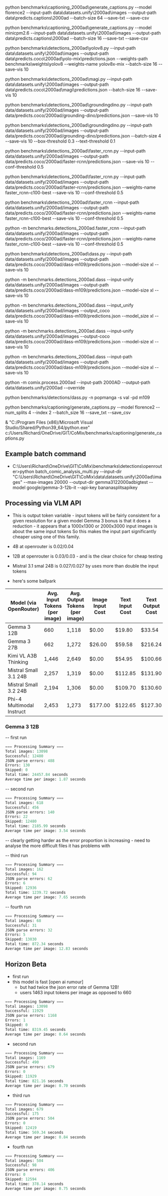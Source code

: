  python benchmarks\captioning_2000ad\generate_captions.py --model florence2 --input-path data\datasets.unify\2000ad\images --output-path data\predicts.captions\2000ad --batch-size 64 --save-txt --save-csv                         

 python benchmarks\captioning_2000ad\generate_captions.py --model minicpm2.6 --input-path data\datasets.unify\2000ad\images --output-path data\predicts.captions\2000ad --batch-size 16 --save-txt --save-csv                      

 python benchmarks\detections_2000ad\yolov8.py --input-path data\datasets.unify\2000ad\images --output-path data\predicts.coco\2000ad\yolo-mix\predictions.json --weights-path benchmarks\weights\yolov8 --weights-name yolov8x-mix --batch-size 16 --save-vis 10   

  python benchmarks\detections_2000ad\magi.py --input-path data\datasets.unify\2000ad\images --output-path data\predicts.coco\2000ad\magi\predictions.json --batch-size 16 --save-vis 10
                                                     

 python benchmarks\detections_2000ad\groundingdino.py --input-path data/datasets.unify/2000ad/images --output-path data/predicts.coco/2000ad/grounding-dino/predictions.json --save-vis 10                                             

 python benchmarks\detections_2000ad\groundingdino.py --input-path data/datasets.unify/2000ad/images --output-path data/predicts.coco/2000ad/grounding-dino/predictions.json --batch-size 4 --save-vis 10 --box-threshold 0.3 --text-threshold 0.1                                                    

 python benchmarks\detections_2000ad\faster_rcnn.py --input-path data/datasets.unify/2000ad/images --output-path data/predicts.coco/2000ad/faster-rcnn/predictions.json  --save-vis 10 --conf-threshold 0.5                        

python benchmarks\detections_2000ad\faster_rcnn.py --input-path data/datasets.unify/2000ad/images --output-path data/predicts.coco/2000ad/faster-rcnn/predictions.json --weights-name faster_rcnn-c100-best --save-vis 10 --conf-threshold 0.5        

python benchmarks\detections_2000ad\faster_rcnn --input-path data/datasets.unify/2000ad/images --output-path data/predicts.coco/2000ad/faster-rcnn/predictions.json --weights-name faster_rcnn-c100-best --save-vis 10 --conf-threshold 0.5 

python -m benchmarks.detections_2000ad.faster_rcnn --input-path data/datasets.unify/2000ad/images --output-path data/predicts.coco/2000ad/faster-rcnn/predictions.json --weights-name faster_rcnn-c100-best --save-vis 10 --conf-threshold 0.5                                                       

 python benchmarks\detections_2000ad\dass.py --input-path data/datasets.unify/2000ad/images --output-path data/predicts.coco/2000ad/dass-m109/predictions.json --model-size xl --save-vis 10                                                                                                          

python -m benchmarks.detections_2000ad.dass --input-unify data/datasets.unify/2000ad/images --output-path data/predicts.coco/2000ad/dass-m109/predictions.json --model-size xl --save-vis 10                                     

python -m benchmarks.detections_2000ad.dass --input_unify data/datasets.unify/2000ad/images --output_coco data/predicts.coco/2000ad/dass-m109/predictions.json --model_size xl --save-vis 10                                                                                                         


python -m benchmarks.detections_2000ad.dass --input-unify data/datasets.unify/2000ad/images --output-coco data/predicts.coco/2000ad/dass-m109/predictions.json --model-size xl --save-vis 10                                    

 python -m benchmarks.detections_2000ad.dass --input-path data/datasets.unify/2000ad/images --output-path data/predicts.coco/2000ad/dass-m109/predictions.json --model-size xl --save-vis 10                                                                                                          


python -m comix.process.2000ad --input-path 2000AD --output-path data/datasets.unify/2000ad --override           

 python benchmarks/detections/dass.py -n popmanga -s val -pd m109

  python benchmarks/captioning/generate_captions.py --model florence2 --num_splits 4 --index 2 --batch_size 16 --save_txt --save_csv                                                                                                                    

  & "C:/Program Files (x86)/Microsoft Visual Studio/Shared/Python39_64/python.exe" c:/Users/Richard/OneDrive/GIT/CoMix/benchmarks/captioning/generate_captions.py    


## Example batch command
- C:\Users\Richard\OneDrive\GIT\CoMix\benchmarks\detections\openrouter>python batch_comic_analysis_multi.py --input-dir "C:\Users\Richard\OneDrive\GIT\CoMix\data\datasets.unify\2000ad\images" --max-images 20000  --output-dir gemma3122000adbigtest --model google/gemma-3-12b-it --api-key bananasplitsapikey

## Processing via VLM API
- This is output token variable - input tokens will be fairly consistent for a given resolution for a given model
Gemma 3 bonus is that it does a reduction - it appears that a 1000x1300 or 2000x3000 input images is about the same input tokens
So this makes the input part significantly cheaper using one of this family.
- 4B at openrouter is 0.02/0.04
- 12B at openrouter is 0.03/0.03  - and is the clear choice for cheap testing
- Mistral 3.1 smal 24B is 0.027/0.027 by uses more than double the input tokens

- here's some ballpark

| Model (via OpenRouter) | Avg. Input Tokens (per image) | Avg. Output Tokens (per image) | Image Input Cost | Text Input Cost | Text Output Cost | Total Projected Cost |
|---|---|---|---|---|---|---|
| Gemma 3 12B | 660 | 1,118 | $0.00 | $19.80 | $33.54 | ~$53.34 |
| Gemma 3 27B | 662 | 1,272 | $26.00 | $59.58 | $216.24 | ~$301.82 |
| Kimi VL A3B Thinking | 1,446 | 2,649 | $0.00 | $54.95 | $100.66 | ~$155.61 |
| Mistral Small 3.1 24B | 2,257 | 1,319 | $0.00 | $112.85 | $131.90 | ~$244.75 |
| Mistral Small 3.2 24B | 2,194 | 1,306 | $0.00 | $109.70 | $130.60 | ~$240.30 |
| Phi-4 Multimodal Instruct | 2,453 | 1,273 | $177.00 | $122.65 | $127.30 | ~$426.95 |

### Gemma 3 12B

-- first run
```python
=== Processing Summary ===
Total images: 13098
Successful: 12480
JSON parse errors: 488
Errors: 130
Skipped: 0
Total time: 24457.84 seconds
Average time per image: 1.87 seconds
```

-- second run
```python
=== Processing Summary ===
Total images: 618
Successful: 456
JSON parse errors: 140
Errors: 22
Skipped: 12480
Total time: 2185.99 seconds
Average time per image: 3.54 seconds
```

-- clearly getting harder as the error proportion is increasing - need to analyse the more difficult files it has problems with

-- third run
```python
=== Processing Summary ===
Total images: 162
Successful: 94
JSON parse errors: 62
Errors: 6
Skipped: 12936
Total time: 1239.72 seconds
Average time per image: 7.65 seconds
```

-- fourth run
```python
=== Processing Summary ===
Total images: 68
Successful: 31
JSON parse errors: 32
Errors: 5
Skipped: 13030
Total time: 872.34 seconds
Average time per image: 12.83 seconds
```

## Horizon Beta
- first run
- this model is fast [open ai rumour] 
    - but had twice the json error rate of Gemma 12B!
    - users 1463 input tokens per image as opposed to 660
```python
=== Processing Summary ===
Total images: 13098
Successful: 11929
JSON parse errors: 1168
Errors: 1
Skipped: 0
Total time: 8319.45 seconds
Average time per image: 0.64 seconds
```

- second run
```python
=== Processing Summary ===
Total images: 1169
Successful: 490
JSON parse errors: 679
Errors: 0
Skipped: 11929
Total time: 821.16 seconds
Average time per image: 0.70 seconds
```

- third run
```python
=== Processing Summary ===
Total images: 679
Successful: 175
JSON parse errors: 504
Errors: 0
Skipped: 12419
Total time: 569.34 seconds
Average time per image: 0.84 seconds
```

- fourth run
```python
=== Processing Summary ===
Total images: 504
Successful: 98
JSON parse errors: 406
Errors: 0
Skipped: 12594
Total time: 378.14 seconds
Average time per image: 0.75 seconds
```